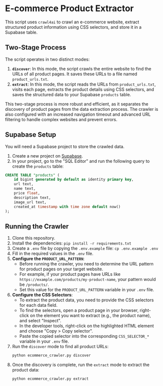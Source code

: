 # E-commerce Product Extractor

This script uses `crawl4ai` to crawl an e-commerce website, extract structured product information using CSS selectors, and store it in a Supabase table.

## Two-Stage Process

The script operates in two distinct modes:

1.  **`discover`**: In this mode, the script crawls the entire website to find the URLs of all product pages. It saves these URLs to a file named `product_urls.txt`.
2.  **`extract`**: In this mode, the script reads the URLs from `product_urls.txt`, visits each page, extracts the product details using CSS selectors, and saves the structured data to your Supabase `products` table.

This two-stage process is more robust and efficient, as it separates the discovery of product pages from the data extraction process. The crawler is also configured with an increased navigation timeout and advanced URL filtering to handle complex websites and prevent errors.

## Supabase Setup

You will need a Supabase project to store the crawled data.

1.  Create a new project on [Supabase](https://supabase.com/).
2.  In your project, go to the "SQL Editor" and run the following query to create the `products` table:

```sql
CREATE TABLE "products" (
    id bigint generated by default as identity primary key,
    url text,
    name text,
    price float,
    description text,
    image_url text,
    created_at timestamp with time zone default now()
);
```

## Running the Crawler

1.  Clone this repository.
2.  Install the dependencies: `pip install -r requirements.txt`
3.  Create a `.env` file by copying the `.env.example` file: `cp .env.example .env`
4.  Fill in the required values in the `.env` file.
5.  **Configure the `PRODUCT_URL_PATTERN`**:
    -   Before running the crawler, you need to determine the URL pattern for product pages on your target website.
    -   For example, if your product pages have URLs like `https://example.com/products/my-product-name`, your pattern would be `/products/`.
    -   Set this value for the `PRODUCT_URL_PATTERN` variable in your `.env` file.
6.  **Configure the CSS Selectors**:
    -   To extract the product data, you need to provide the CSS selectors for each data field.
    -   To find the selectors, open a product page in your browser, right-click on the element you want to extract (e.g., the product name), and select "Inspect".
    -   In the developer tools, right-click on the highlighted HTML element and choose "Copy > Copy selector".
    -   Paste the copied selector into the corresponding `CSS_SELECTOR_*` variable in your `.env` file.
7.  Run the `discover` mode to find all product URLs:
    ```bash
    python ecommerce_crawler.py discover
    ```
8.  Once the discovery is complete, run the `extract` mode to extract the product data:
    ```bash
    python ecommerce_crawler.py extract
    ```